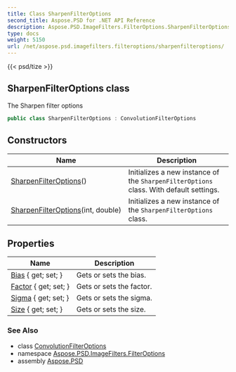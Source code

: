 ```yaml
---
title: Class SharpenFilterOptions
second_title: Aspose.PSD for .NET API Reference
description: Aspose.PSD.ImageFilters.FilterOptions.SharpenFilterOptions class. The Sharpen filter options
type: docs
weight: 5150
url: /net/aspose.psd.imagefilters.filteroptions/sharpenfilteroptions/
---
```

{{< psd/tize >}}
## SharpenFilterOptions class

The Sharpen filter options

```csharp
public class SharpenFilterOptions : ConvolutionFilterOptions
```

## Constructors

| Name | Description |
| --- | --- |
| [SharpenFilterOptions](sharpenfilteroptions/#constructor)() | Initializes a new instance of the `SharpenFilterOptions` class. With default settings. |
| [SharpenFilterOptions](sharpenfilteroptions/#constructor_1)(int, double) | Initializes a new instance of the `SharpenFilterOptions` class. |

## Properties

| Name | Description |
| --- | --- |
| [Bias](../../aspose.psd.imagefilters.filteroptions/convolutionfilteroptions/bias/) { get; set; } | Gets or sets the bias. |
| [Factor](../../aspose.psd.imagefilters.filteroptions/convolutionfilteroptions/factor/) { get; set; } | Gets or sets the factor. |
| [Sigma](../../aspose.psd.imagefilters.filteroptions/sharpenfilteroptions/sigma/) { get; set; } | Gets or sets the sigma. |
| [Size](../../aspose.psd.imagefilters.filteroptions/sharpenfilteroptions/size/) { get; set; } | Gets or sets the size. |

### See Also

* class [ConvolutionFilterOptions](../convolutionfilteroptions/)
* namespace [Aspose.PSD.ImageFilters.FilterOptions](../../aspose.psd.imagefilters.filteroptions/)
* assembly [Aspose.PSD](../../)


